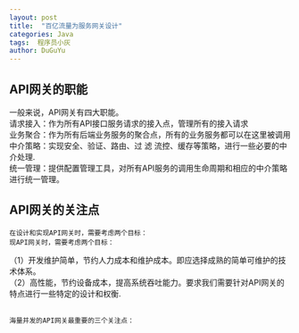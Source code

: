 ```yaml
---
layout: post
title:  "百亿流量为服务网关设计"
categories: Java
tags:  程序员小灰
author: DuGuYu
---
```

## API网关的职能
   一般来说，API网关有四大职能。   
    请求接入：作为所有API接口服务请求的接入点，管理所有的接入请求        
    业务聚合：作为所有后端业务服务的聚合点，所有的业务服务都可以在这里被调用 
    中介策略：实现安全、验证、路由、过 滤 流控、缓存等策略，进行一些必要的中介处理.    
    统一管理：提供配置管理工具，对所有API服务的调用生命周期和相应的中介策略进行统一管理。
## API网关的关注点
    在设计和实现API网关时，需要考虑两个目标：    
    现API网关时，需要考虑两个目标：
（1）开发维护简单，节约人力成本和维护成本。即应选择成熟的简单可维护的技术体系。    
（2）高性能，节约设备成本，提高系统吞吐能力。要求我们需要针对API网关的特点进行一些特定的设计和权衡.
   ## 
    海量并发的API网关最重要的三个关注点：
   
